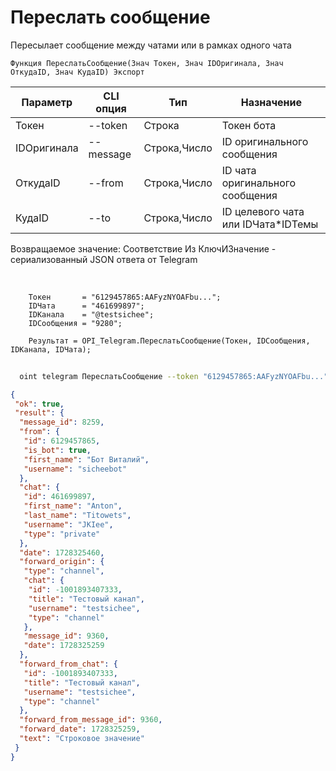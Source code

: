 ﻿---
sidebar_position: 11
---

# Переслать сообщение
 Пересылает сообщение между чатами или в рамках одного чата



`Функция ПереслатьСообщение(Знач Токен, Знач IDОригинала, Знач ОткудаID, Знач КудаID) Экспорт`

  | Параметр | CLI опция | Тип | Назначение |
  |-|-|-|-|
  | Токен | --token | Строка | Токен бота |
  | IDОригинала | --message | Строка,Число | ID оригинального сообщения |
  | ОткудаID | --from | Строка,Число | ID чата оригинального сообщения |
  | КудаID | --to | Строка,Число | ID целевого чата или IDЧата*IDТемы |

  
  Возвращаемое значение:   Соответствие Из КлючИЗначение - сериализованный JSON ответа от Telegram

<br/>




```bsl title="Пример кода"
    Токен       = "6129457865:AAFyzNYOAFbu...";
    IDЧата      = "461699897";
    IDКанала    = "@testsichee";
    IDСообщения = "9280";

    Результат = OPI_Telegram.ПереслатьСообщение(Токен, IDСообщения, IDКанала, IDЧата);
```



```sh title="Пример команды CLI"
    
  oint telegram ПереслатьСообщение --token "6129457865:AAFyzNYOAFbu..." --message %message% --from %from% --to %to%

```

```json title="Результат"
{
 "ok": true,
 "result": {
  "message_id": 8259,
  "from": {
   "id": 6129457865,
   "is_bot": true,
   "first_name": "Бот Виталий",
   "username": "sicheebot"
  },
  "chat": {
   "id": 461699897,
   "first_name": "Anton",
   "last_name": "Titowets",
   "username": "JKIee",
   "type": "private"
  },
  "date": 1728325460,
  "forward_origin": {
   "type": "channel",
   "chat": {
    "id": -1001893407333,
    "title": "Тестовый канал",
    "username": "testsichee",
    "type": "channel"
   },
   "message_id": 9360,
   "date": 1728325259
  },
  "forward_from_chat": {
   "id": -1001893407333,
   "title": "Тестовый канал",
   "username": "testsichee",
   "type": "channel"
  },
  "forward_from_message_id": 9360,
  "forward_date": 1728325259,
  "text": "Строковое значение"
 }
}
```
